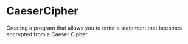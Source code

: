 # CaeserCipher
Creating a program that allows you to enter a statement that becomes encrypted from a Caeser Cipher.
